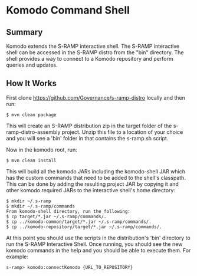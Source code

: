 # Komodo Command Shell 

## Summary

Komodo extends the S-RAMP interactive shell.  The S-RAMP interactive shell can be accessed in the S-RAMP 
distro from the "bin" directory.  The shell provides a way to connect to a Komodo repository
and perform queries and updates. 

## How It Works

First clone https://github.com/Governance/s-ramp-distro locally and then run:

    $ mvn clean package

This will create an S-RAMP distribution zip in the target folder of the s-ramp-distro-assembly project. Unzip
this file to a location of your choice and you will see a 'bin' folder in that contains the s-ramp.sh script.

Now in the komodo root, run:

	$ mvn clean install

This will build all the komodo JARs including the komodo-shell JAR which has the custom commands 
that need to be added to the shell's classpath.  This can be done by adding the resulting project JAR 
by copying it and other komodo required JARs to the interactive shell's home directory:

    $ mkdir ~/.s-ramp
    $ mkdir ~/.s-ramp/commands
    From komodo-shell directory, run the following:
    $ cp target/*.jar ~/.s-ramp/commands/.
    $ cp ../komodo-common/target/*.jar ~/.s-ramp/commands/.
	$ cp ../komodo-repository/target/*.jar ~/.s-ramp/commands/.

At this point you should use the scripts in the distribution's 'bin' directory to run 
the S-RAMP Interactive Shell.  Once running, you should see the new komodo commands
in the help and you should be able to execute them. For example:

    s-ramp> komodo:connectKomodo {URL_TO_REPOSITORY}
